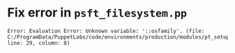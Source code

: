 # Fix error in `psft_filesystem.pp`

```
Error: Evaluation Error: Unknown variable: '::osfamily'. (file: C:/ProgramData/PuppetLabs/code/environments/production/modules/pt_setup/manifests/psft_filesystem.pp, line: 29, column: 8)
```